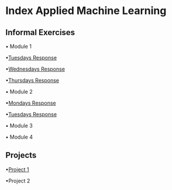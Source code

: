# Index Applied Machine Learning

## Informal Exercises
• Module 1

•[Tuesdays Response](tues1.md)

•[Wednesdays Response](wed1.md)

•[Thursdays Response](https://amanroa.github.io/data310/thurs1.html)


• Module 2

•[Mondays Response](mon2.md)

•[Tuesdays Response](tues2.md)

• Module 3

• Module 4

## Projects
•[Project 1](Project1.md) 

•Project 2
